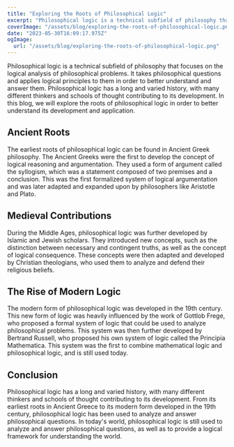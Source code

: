 ```yaml
---
title: "Exploring the Roots of Philosophical Logic"
excerpt: "Philosophical logic is a technical subfield of philosophy that focuses on the logical analysis of philosophical problems. It takes philosophical questions and applies logical principles to them in order to better understand and answer them."
coverImage: "/assets/blog/exploring-the-roots-of-philosophical-logic.png"
date: "2023-05-30T16:09:17.975Z"
ogImage:
  url: "/assets/blog/exploring-the-roots-of-philosophical-logic.png"
---
```


Philosophical logic is a technical subfield of philosophy that focuses on the logical analysis of philosophical problems. It takes philosophical questions and applies logical principles to them in order to better understand and answer them. Philosophical logic has a long and varied history, with many different thinkers and schools of thought contributing to its development. In this blog, we will explore the roots of philosophical logic in order to better understand its development and application.

## Ancient Roots

The earliest roots of philosophical logic can be found in Ancient Greek philosophy. The Ancient Greeks were the first to develop the concept of logical reasoning and argumentation. They used a form of argument called the syllogism, which was a statement composed of two premises and a conclusion. This was the first formalized system of logical argumentation and was later adapted and expanded upon by philosophers like Aristotle and Plato.

## Medieval Contributions

During the Middle Ages, philosophical logic was further developed by Islamic and Jewish scholars. They introduced new concepts, such as the distinction between necessary and contingent truths, as well as the concept of logical consequence. These concepts were then adapted and developed by Christian theologians, who used them to analyze and defend their religious beliefs.

## The Rise of Modern Logic

The modern form of philosophical logic was developed in the 19th century. This new form of logic was heavily influenced by the work of Gottlob Frege, who proposed a formal system of logic that could be used to analyze philosophical problems. This system was then further developed by Bertrand Russell, who proposed his own system of logic called the Principia Mathematica. This system was the first to combine mathematical logic and philosophical logic, and is still used today.

## Conclusion

Philosophical logic has a long and varied history, with many different thinkers and schools of thought contributing to its development. From its earliest roots in Ancient Greece to its modern form developed in the 19th century, philosophical logic has been used to analyze and answer philosophical questions. In today's world, philosophical logic is still used to analyze and answer philosophical questions, as well as to provide a logical framework for understanding the world.
